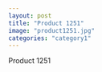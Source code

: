 ```yaml
---
layout: post
title: "Product 1251"
image: "product1251.jpg"
categories: "category1"
---
```

Product 1251

